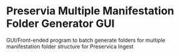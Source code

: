 # Preservia Multiple Manifestation Folder Generator GUI

GUI/Front-ended program to batch generate folders for multiple manifestation folder structure for Preservica Ingest

